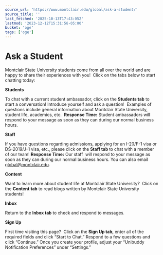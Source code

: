 ```yaml
---
source_url: 'https://www.montclair.edu/global/ask-a-student/'
source_title: ''
last_fetched: '2025-10-13T17:43:05Z'
lastmod: '2023-12-12T15:31:58-05:00'
bucket: 'oge'
tags: ['oge']
---
```


# Ask a Student

Montclair State University students come from all over the world and are happy to share their experiences with you!  Click on the tabs below to start chatting today:

**Students**

To chat with a current student ambassador, click on the **Students tab** to start a conversation! Introduce yourself and ask a question!  Examples of questions include general information about Montclair State University, student life, academics, etc.  **Response Time:** Student ambassadors will respond to your message as soon as they can during our normal business hours.

**Staff**

If you have questions regarding admissions, applying for an I-20/F-1 visa or DS-2019/J-1 visa, etc., please click on the **Staff tab** to chat with a member of our team! **Response Time:** Our staff  will respond to your message as soon as they can during our normal business hours. You can also email [global@montclair.edu](mailto:global@montclair.edu).

**Content**

Want to learn more about student life at Montclair State University?  Click on the **Content** **tab** to read blogs written by Montclair State University students!

**Inbox**

Return to the **Inbox tab** to check and respond to messages.

**Sign Up**

First time visiting this page?  Click on the **Sign Up tab**, enter all of the required fields and click “Start to Chat.” Respond to a few questions and click “Continue.” Once you create your profile, adjust your “Unibuddy Notification Preferences” under “Settings.”